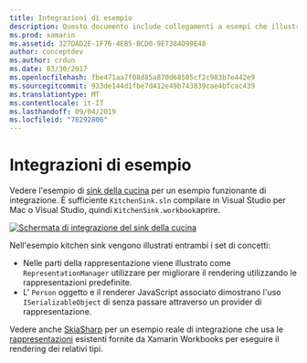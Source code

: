 ```yaml
---
title: Integrazioni di esempio
description: Questo documento include collegamenti a esempi che illustrano le integrazioni Xamarin Workbooks. Gli esempi collegati funzionano con rendering di rappresentazione e SkiaSharp.
ms.prod: xamarin
ms.assetid: 327DAD2E-1F76-4EB5-BCD0-9E7384D99E48
author: conceptdev
ms.author: crdun
ms.date: 03/30/2017
ms.openlocfilehash: fbe471aa7f08d85a870d68505cf2c983b7e442e9
ms.sourcegitcommit: 933de144d1fbe7d412e49b743839cae4bfcac439
ms.translationtype: MT
ms.contentlocale: it-IT
ms.lasthandoff: 09/04/2019
ms.locfileid: "70292806"
---
```

# <a name="sample-integrations"></a>Integrazioni di esempio

Vedere l'esempio di [sink della cucina][KitchenSink] per un esempio funzionante di integrazione. È sufficiente `KitchenSink.sln` compilare in Visual Studio per Mac o Visual Studio, quindi `KitchenSink.workbook`aprire.

[![Schermata di integrazione del sink della cucina](samples-images/kitchensinkintegrationscreenshot.png)](samples-images/kitchensinkintegrationscreenshot.png#lightbox)

Nell'esempio kitchen sink vengono illustrati entrambi i set di concetti:

* Nelle parti della rappresentazione viene illustrato come `RepresentationManager` utilizzare per migliorare il rendering utilizzando le rappresentazioni predefinite.
* L' `Person` oggetto e il renderer JavaScript associato dimostrano l'uso `ISerializableObject` di senza passare attraverso un provider di rappresentazione.

Vedere anche [SkiaSharp][skiasharp] per un esempio reale di integrazione che usa le [rappresentazioni](~/tools/workbooks/sdk/representations.md) esistenti fornite da Xamarin Workbooks per eseguire il rendering dei relativi tipi.

[KitchenSink]: https://github.com/xamarin/Workbooks/tree/master/SDK/Samples/KitchenSink
[skiasharp]: https://github.com/mono/SkiaSharp/tree/master/source/SkiaSharp.Workbooks
